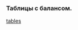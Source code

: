 ### Таблицы с балансом.
[tables](https://docs.google.com/spreadsheets/d/1gK50doyFWw1xMO5LTPvEWBPmJRfx6K_9zm2sMnlMWMM/edit?pli=1&gid=1917710328#gid=1917710328)

